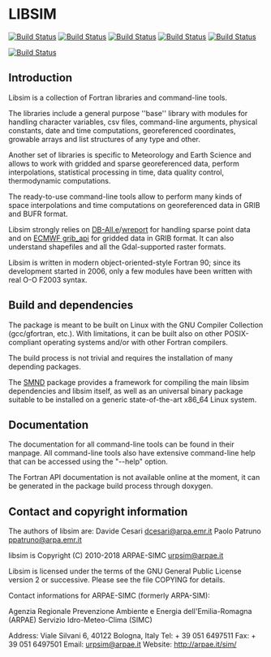 LIBSIM
======

[![Build Status](https://badges.herokuapp.com/travis/ARPA-SIMC/libsim?branch=master&env=DOCKER_IMAGE=centos:7&label=centos7)](https://travis-ci.org/ARPA-SIMC/libsim)
[![Build Status](https://badges.herokuapp.com/travis/ARPA-SIMC/libsim?branch=master&env=DOCKER_IMAGE=fedora:29&label=fedora29)](https://travis-ci.org/ARPA-SIMC/libsim)
[![Build Status](https://badges.herokuapp.com/travis/ARPA-SIMC/libsim?branch=master&env=DOCKER_IMAGE=fedora:30&label=fedora30)](https://travis-ci.org/ARPA-SIMC/libsim)
[![Build Status](https://badges.herokuapp.com/travis/ARPA-SIMC/libsim?branch=master&env=DOCKER_IMAGE=fedora:30&label=fedora31)](https://travis-ci.org/ARPA-SIMC/libsim)
[![Build Status](https://badges.herokuapp.com/travis/ARPA-SIMC/libsim?branch=master&env=DOCKER_IMAGE=fedora:rawhide&label=fedorarawhide)](https://travis-ci.org/ARPA-SIMC/libsim)

[![Build Status](https://copr.fedorainfracloud.org/coprs/simc/stable/package/libsim/status_image/last_build.png)](https://copr.fedorainfracloud.org/coprs/simc/stable/package/libsim/)

Introduction
------------

Libsim is a collection of Fortran libraries and command-line tools.

The libraries include a general purpose ''base'' library with modules
for handling character variables, csv files, command-line arguments,
physical constants, date and time computations, georeferenced
coordinates, growable arrays and list structures of any type and
other.

Another set of libraries is specific to Meteorology and Earth Science
and allows to work with gridded and sparse georeferenced data, perform
interpolations, statistical processing in time, data quality control,
thermodynamic computations.

The ready-to-use command-line tools allow to perform many kinds of
space interpolations and time computations on georeferenced data in
GRIB and BUFR format.

Libsim strongly relies on
[DB-All.e](https://github.com/ARPA-SIMC/dballe)/[wreport](https://github.com/ARPA-SIMC/dballe)
for handling sparse point data and on [ECMWF
grib_api](https://software.ecmwf.int/wiki/display/GRIB/Home) for
gridded data in GRIB format. It can also understand shapefiles and all
the Gdal-supported raster formats.

Libsim is written in modern object-oriented-style Fortran 90; since
its development started in 2006, only a few modules have been written
with real O-O F2003 syntax.

Build and dependencies
----------------------

The package is meant to be built on Linux with the GNU Compiler
Collection (gcc/gfortran, etc.).  With limitations, it can be built
also on other POSIX-compliant operating systems and/or with other
Fortran compilers.

The build process is not trivial and requires the installation of many
depending packages.

The [SMND](https://github.com/dcesari/smnd) package provides a
framework for compiling the main libsim dependencies and libsim
itself, as well as an universal binary package suitable to be
installed on a generic state-of-the-art x86_64 Linux system.

Documentation
-------------

The documentation for all command-line tools can be found in their
manpage.  All command-line tools also have extensive command-line help
that can be accessed using the "--help" option.

The Fortran API documentation is not available online at the moment,
it can be generated in the package build process through doxygen.


Contact and copyright information
---------------------------------

The authors of libsim are:
Davide Cesari <dcesari@arpa.emr.it>
Paolo Patruno <ppatruno@arpa.emr.it>

libsim is Copyright (C) 2010-2018  ARPAE-SIMC <urpsim@arpae.it>

Libsim is licensed under the terms of the GNU General Public License version
2 or successive.  Please see the file COPYING for details.

Contact informations for ARPAE-SIMC (formerly ARPA-SIM):

  Agenzia Regionale Prevenzione Ambiente e Energia dell'Emilia-Romagna (ARPAE)
  Servizio Idro-Meteo-Clima (SIMC)

  Address: Viale Silvani 6, 40122 Bologna, Italy
  Tel: + 39 051 6497511
  Fax: + 39 051 6497501
  Email: urpsim@arpae.it
  Website: http://arpae.it/sim/
